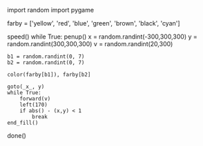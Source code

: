 import random
import pygame

farby = ['yellow', 'red', 'blue', 'green', 'brown', 'black', 'cyan']

speed()
while True:
    penup()
    x = random.randint(-300,300,300)
    y = random.randint(300,300,300)
    v = random.randint(20,300)
    
    b1 = random.randint(0, 7)
    b2 = random.randint(0, 7)
    
    color(farby[b1]), farby[b2]
    
    goto(_x_, y)
    while True:
        forward(v)
        left(170)
        if abs() - (x,y) < 1
            break
    end_fill()
done()